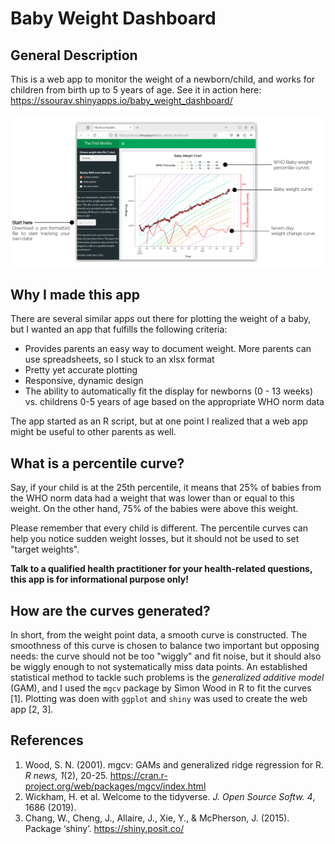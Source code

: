 # Baby Weight Dashboard
## General Description
This is a web app to monitor the weight of a newborn/child, and works for children from birth up to 5 years of age. See it in action here: https://ssourav.shinyapps.io/baby_weight_dashboard/

[![A screenshot of the web app, showing some of the salient feature and the plot of a baby's weight](/feature_description/feature_description.png)](https://ssourav.shinyapps.io/baby_weight_dashboard/)

## Why I made this app
There are several similar apps out there for plotting the weight of a baby, but I wanted an app that fulfills the following criteria:

* Provides parents an easy way to document weight. More parents can use spreadsheets, so I stuck to an xlsx format
* Pretty yet accurate plotting
* Responsive, dynamic design
* The ability to automatically fit the display for newborns (0 - 13 weeks) vs. childrens 0-5 years of age based on the appropriate WHO norm data

The app started as an R script, but at one point I realized that a web app might be useful to other parents as well.

## What is a percentile curve?
Say, if your child is at the 25th percentile, it means that 25% of babies from the WHO norm data had a weight that was lower than or equal to this weight. On the other hand, 75% of the babies were above this weight.

Please remember that every child is different. The percentile curves can help you notice sudden weight losses, but it should not be used to set "target weights".

**Talk to a qualified health practitioner for your health-related questions, this app is for informational purpose only!**

## How are the curves generated?
In short, from the weight point data, a smooth curve is constructed. The smoothness of this curve is chosen to balance two important but opposing needs: the curve should not be too "wiggly" and fit noise, but it should also be wiggly enough to not systematically miss data points. An established statistical method to tackle such problems is the _generalized additive model_ (GAM), and I used the `mgcv` package by Simon Wood in R to fit the curves [1]. Plotting was doen with `ggplot` and `shiny` was used to create the web app [2, 3].

## References
1. Wood, S. N. (2001). mgcv: GAMs and generalized ridge regression for R. _R news, 1_(2), 20-25. https://cran.r-project.org/web/packages/mgcv/index.html
2. Wickham, H. et al. Welcome to the tidyverse. _J. Open Source Softw. 4_, 1686 (2019).
3. Chang, W., Cheng, J., Allaire, J., Xie, Y., & McPherson, J. (2015). Package ‘shiny’. https://shiny.posit.co/


